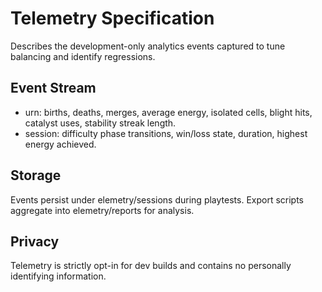# Telemetry Specification

Describes the development-only analytics events captured to tune balancing and identify regressions.

## Event Stream
- 	urn: births, deaths, merges, average energy, isolated cells, blight hits, catalyst uses, stability streak length.
- session: difficulty phase transitions, win/loss state, duration, highest energy achieved.

## Storage
Events persist under 	elemetry/sessions during playtests. Export scripts aggregate into 	elemetry/reports for analysis.

## Privacy
Telemetry is strictly opt-in for dev builds and contains no personally identifying information.
